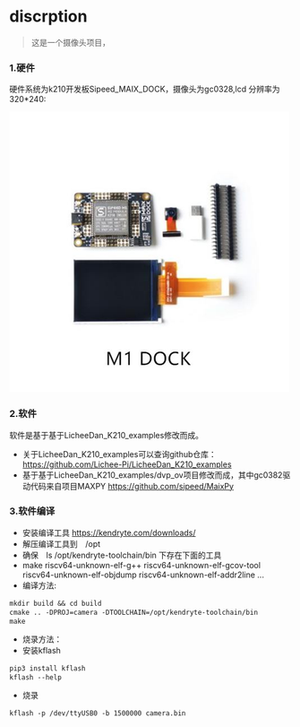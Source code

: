 # discrption
> 这是一个摄像头项目，

### 1.硬件
硬件系统为k210开发板Sipeed_MAIX_DOCK，摄像头为gc0328,lcd 分辨率为320*240:

![](img/maix_dock.jpg)
### 2.软件
软件是基于基于LicheeDan_K210_examples修改而成。
* 关于LicheeDan_K210_examples可以查询github仓库：
         https://github.com/Lichee-Pi/LicheeDan_K210_examples
* 基于基于LicheeDan_K210_examples/dvp_ov项目修改而成，其中gc0382驱动代码来自项目MAXPY
        https://github.com/sipeed/MaixPy
### 3.软件编译
* 安装编译工具 https://kendryte.com/downloads/
* 解压编译工具到　/opt
* 确保　ls /opt/kendryte-toolchain/bin 下存在下面的工具
* make                           riscv64-unknown-elf-g++         riscv64-unknown-elf-gcov-tool      riscv64-unknown-elf-objdump
riscv64-unknown-elf-addr2line ...
* 编译方法:
```shell
mkdir build && cd build
cmake .. -DPROJ=camera -DTOOLCHAIN=/opt/kendryte-toolchain/bin 
make
```
* 烧录方法：
* 安装kflash
```shell
pip3 install kflash
kflash --help
```
* 烧录
```shell
kflash -p /dev/ttyUSB0 -b 1500000 camera.bin
```
